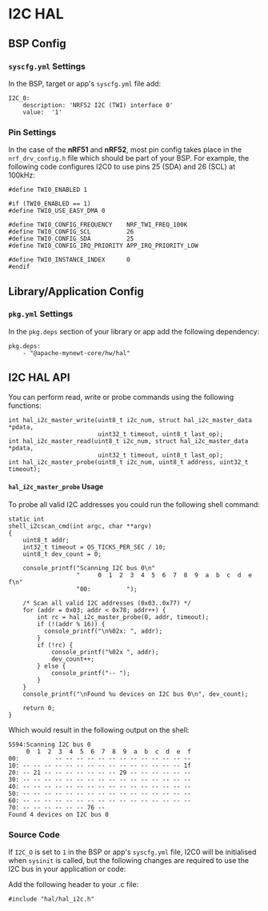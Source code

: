 # I2C HAL

## BSP Config

### `syscfg.yml` Settings

In the BSP, target or app's `syscfg.yml` file add:

```
I2C_0:
    description: 'NRF52 I2C (TWI) interface 0'
    value:  '1'
```

### Pin Settings

In the case of the **nRF51** and **nRF52**, most pin config takes place in the
`nrf_drv_config.h` file which should be part of your BSP. For example, the
following code configures I2C0 to use pins 25 (SDA) and 26 (SCL) at 100kHz:

```
#define TWI0_ENABLED 1

#if (TWI0_ENABLED == 1)
#define TWI0_USE_EASY_DMA 0

#define TWI0_CONFIG_FREQUENCY    NRF_TWI_FREQ_100K
#define TWI0_CONFIG_SCL          26
#define TWI0_CONFIG_SDA          25
#define TWI0_CONFIG_IRQ_PRIORITY APP_IRQ_PRIORITY_LOW

#define TWI0_INSTANCE_INDEX      0
#endif
```

## Library/Application Config

### `pkg.yml` Settings

In the `pkg.deps` section of your library or app add the following dependency:

```
pkg.deps:
    - "@apache-mynewt-core/hw/hal"
```

## I2C HAL API

You can perform read, write or probe commands using the following functions:

```
int hal_i2c_master_write(uint8_t i2c_num, struct hal_i2c_master_data *pdata,
                         uint32_t timeout, uint8_t last_op);
int hal_i2c_master_read(uint8_t i2c_num, struct hal_i2c_master_data *pdata,
                         uint32_t timeout, uint8_t last_op);
int hal_i2c_master_probe(uint8_t i2c_num, uint8_t address, uint32_t timeout);

```

#### `hal_i2c_master_probe` Usage

To probe all valid I2C addresses you could run the following shell command:

```
static int
shell_i2cscan_cmd(int argc, char **argv)
{
    uint8_t addr;
    int32_t timeout = OS_TICKS_PER_SEC / 10;
    uint8_t dev_count = 0;

    console_printf("Scanning I2C bus 0\n"
                   "     0  1  2  3  4  5  6  7  8  9  a  b  c  d  e  f\n"
                   "00:          ");

    /* Scan all valid I2C addresses (0x03..0x77) */
    for (addr = 0x03; addr < 0x78; addr++) {
        int rc = hal_i2c_master_probe(0, addr, timeout);
        if (!(addr % 16)) {
          console_printf("\n%02x: ", addr);
        }
        if (!rc) {
            console_printf("%02x ", addr);
            dev_count++;
        } else {
            console_printf("-- ");
        }
    }
    console_printf("\nFound %u devices on I2C bus 0\n", dev_count);

    return 0;
}
```

Which would result in the following output on the shell:

```
5594:Scanning I2C bus 0
     0  1  2  3  4  5  6  7  8  9  a  b  c  d  e  f
00:          -- -- -- -- -- -- -- -- -- -- -- -- --
10: -- -- -- -- -- -- -- -- -- -- -- -- -- -- -- 1f
20: -- 21 -- -- -- -- -- -- -- 29 -- -- -- -- -- --
30: -- -- -- -- -- -- -- -- -- -- -- -- -- -- -- --
40: -- -- -- -- -- -- -- -- -- -- -- -- -- -- -- --
50: -- -- -- -- -- -- -- -- -- -- -- -- -- -- -- --
60: -- -- -- -- -- -- -- -- -- -- -- -- -- -- -- --
70: -- -- -- -- -- -- 76 --
Found 4 devices on I2C bus 0
```

### Source Code

If `I2C_O` is set to `1` in the BSP or app's `syscfg.yml` file, I2C0 will be
initialised when `sysinit` is called, but the following changes are required
to use the I2C bus in your application or code:

Add the following header to your .c file:

```
#include "hal/hal_i2c.h"
```

